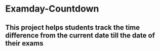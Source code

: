 # Examday-Countdown
## This project helps students track the time difference from the current date till the date of their exams
